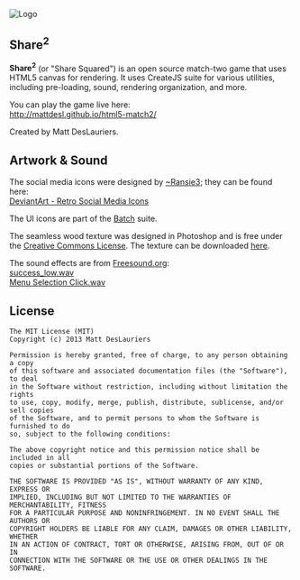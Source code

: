 ![Logo](http://mattdesl.github.io/html5-match2/assets/logo-alt.png)

## Share<sup>2</sup>

**Share<sup>2</sup>** (or "Share Squared") is an open source match-two game that uses HTML5 canvas for rendering. 
It uses CreateJS suite for various utilities, including pre-loading, sound, rendering organization, and more.

You can play the game live here:  
http://mattdesl.github.io/html5-match2/

Created by Matt DesLauriers. 

## Artwork & Sound

The social media icons were designed by [~Ransie3](http://ransie3.deviantart.com/); they can be found here:  
[DeviantArt - Retro Social Media Icons](http://ransie3.deviantart.com/art/Retro-Social-Media-Icons-337091370)

The UI icons are part of the [Batch](http://adamwhitcroft.com/batch/) suite.

The seamless wood texture was designed in Photoshop and is free under the [Creative Commons License](http://creativecommons.org/licenses/by/3.0/).
The texture can be downloaded [here](http://mattdesl.github.io/html5-match2/assets/wood.png).

The sound effects are from [Freesound.org](http://www.freesound.org/):  
[success_low.wav](http://www.freesound.org/people/grunz/sounds/109663/)  
[Menu Selection Click.wav](http://www.freesound.org/people/NenadSimic/sounds/171697/)


## License

```
The MIT License (MIT)
Copyright (c) 2013 Matt DesLauriers
 
Permission is hereby granted, free of charge, to any person obtaining a copy 
of this software and associated documentation files (the "Software"), to deal 
in the Software without restriction, including without limitation the rights
to use, copy, modify, merge, publish, distribute, sublicense, and/or sell copies 
of the Software, and to permit persons to whom the Software is furnished to do 
so, subject to the following conditions:
 
The above copyright notice and this permission notice shall be included in all 
copies or substantial portions of the Software.
 
THE SOFTWARE IS PROVIDED "AS IS", WITHOUT WARRANTY OF ANY KIND, EXPRESS OR 
IMPLIED, INCLUDING BUT NOT LIMITED TO THE WARRANTIES OF MERCHANTABILITY, FITNESS 
FOR A PARTICULAR PURPOSE AND NONINFRINGEMENT. IN NO EVENT SHALL THE AUTHORS OR 
COPYRIGHT HOLDERS BE LIABLE FOR ANY CLAIM, DAMAGES OR OTHER LIABILITY, WHETHER 
IN AN ACTION OF CONTRACT, TORT OR OTHERWISE, ARISING FROM, OUT OF OR IN 
CONNECTION WITH THE SOFTWARE OR THE USE OR OTHER DEALINGS IN THE SOFTWARE.
```
